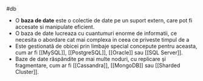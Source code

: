 #db
- O **baza de date**  este o colectie de date pe un suport extern, care pot fi accesate si manipulate eficient.
- O baza de date lucreaza cu cuantumuri enorme de informatii, ce necesita o abordare cat mai complexa in ceea ce priveste timpul de a
 - Este gestionată de obicei prin limbaje special concepute pentru aceasta, cum ar fi [[MySQL]], [[PostgreSQL]], [[Oracle]] sau [[SQL Server]].
 - Baze de date răspândite pe mai multe noduri, cu replicare și fragmentare, cum ar fi [[Cassandra]], [[MongoDB]] sau [[Sharded Cluster]].
